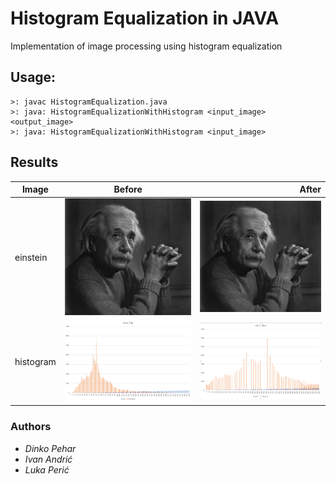 # Histogram Equalization in JAVA

Implementation of image processing using histogram equalization

## Usage:

    >: javac HistogramEqualization.java
    >: java: HistogramEqualizationWithHistogram <input_image> <output_image>
    >: java: HistogramEqualizationWithHistogram <input_image>

## Results

| Image          | Before           | After  |
| -------------  |:-------------:| -----:|
| einstein       | ![einstein](https://github.com/PinkFrojd/HistogramEqualizationJava/blob/master/images/einstein.jpg) | ![equalized_einstein](https://github.com/PinkFrojd/HistogramEqualizationJava/blob/master/images/einstein.jpg)
| histogram      | ![histogram](https://github.com/PinkFrojd/HistogramEqualizationJava/blob/master/histograms/histogram.png)     | ![histogram_equalized](https://github.com/PinkFrojd/HistogramEqualizationJava/blob/master/histograms/histogram_equalized.png) |

### Authors

 - *Dinko Pehar*
 - *Ivan Andrić*
 - *Luka Perić*
